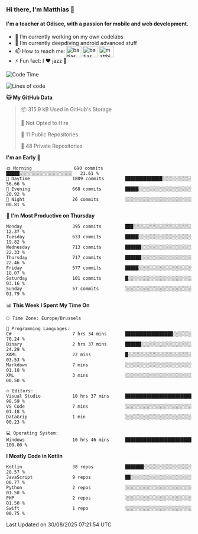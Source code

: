 ### Hi there, I'm Matthias 👋

#### I'm a teacher at Odisee, with a passion for mobile and web development.

- 🔭 I’m currently working on my own codelabs
- 🌱 I’m currently deepdiving android advanced stuff
- 📫 How to reach me: <a href="https://dev.to/batjas" target="_blank"><img align="center" src="https://raw.githubusercontent.com/rahuldkjain/github-profile-readme-generator/master/src/images/icons/Social/devto.svg" alt="batjas" height="30" width="40" /></a>
<a href="https://twitter.com/batjas" target="_blank"><img align="center" src="https://raw.githubusercontent.com/rahuldkjain/github-profile-readme-generator/master/src/images/icons/Social/twitter.svg" alt="batjas" height="30" width="40" /></a>
<a href="https://linkedin.com/in/matthiasdruwé" target="_blank"><img align="center" src="https://raw.githubusercontent.com/rahuldkjain/github-profile-readme-generator/master/src/images/icons/Social/linked-in-alt.svg" alt="matthiasdruwé" height="30" width="40" /></a>
- ⚡ Fun fact: I ❤ jazz 🎷


<!--START_SECTION:waka-->
![Code Time](http://img.shields.io/badge/Code%20Time-1%2C469%20hrs%2011%20mins-blue)

![Lines of code](https://img.shields.io/badge/From%20Hello%20World%20I%27ve%20Written-8.0%20million%20lines%20of%20code-blue)

**🐱 My GitHub Data** 

> 📦 315.9 kB Used in GitHub's Storage 
 > 
> 🚫 Not Opted to Hire
 > 
> 📜 11 Public Repositories 
 > 
> 🔑 48 Private Repositories 
 > 
**I'm an Early 🐤** 

```text
🌞 Morning                690 commits         █████░░░░░░░░░░░░░░░░░░░░   21.61 % 
🌆 Daytime                1809 commits        ██████████████░░░░░░░░░░░   56.66 % 
🌃 Evening                668 commits         █████░░░░░░░░░░░░░░░░░░░░   20.92 % 
🌙 Night                  26 commits          ░░░░░░░░░░░░░░░░░░░░░░░░░   00.81 % 
```
📅 **I'm Most Productive on Thursday** 

```text
Monday                   395 commits         ███░░░░░░░░░░░░░░░░░░░░░░   12.37 % 
Tuesday                  633 commits         █████░░░░░░░░░░░░░░░░░░░░   19.82 % 
Wednesday                713 commits         ██████░░░░░░░░░░░░░░░░░░░   22.33 % 
Thursday                 717 commits         ██████░░░░░░░░░░░░░░░░░░░   22.46 % 
Friday                   577 commits         █████░░░░░░░░░░░░░░░░░░░░   18.07 % 
Saturday                 101 commits         █░░░░░░░░░░░░░░░░░░░░░░░░   03.16 % 
Sunday                   57 commits          ░░░░░░░░░░░░░░░░░░░░░░░░░   01.79 % 
```


📊 **This Week I Spent My Time On** 

```text
🕑︎ Time Zone: Europe/Brussels

💬 Programming Languages: 
C#                       7 hrs 34 mins       ██████████████████░░░░░░░   70.24 % 
Binary                   2 hrs 37 mins       ██████░░░░░░░░░░░░░░░░░░░   24.29 % 
XAML                     22 mins             █░░░░░░░░░░░░░░░░░░░░░░░░   03.53 % 
Markdown                 7 mins              ░░░░░░░░░░░░░░░░░░░░░░░░░   01.18 % 
XML                      3 mins              ░░░░░░░░░░░░░░░░░░░░░░░░░   00.50 % 

🔥 Editors: 
Visual Studio            10 hrs 37 mins      █████████████████████████   98.59 % 
VS Code                  7 mins              ░░░░░░░░░░░░░░░░░░░░░░░░░   01.18 % 
DataGrip                 1 min               ░░░░░░░░░░░░░░░░░░░░░░░░░   00.23 % 

💻 Operating System: 
Windows                  10 hrs 46 mins      █████████████████████████   100.00 % 
```

**I Mostly Code in Kotlin** 

```text
Kotlin                   38 repos            ███████░░░░░░░░░░░░░░░░░░   28.57 % 
JavaScript               9 repos             ██░░░░░░░░░░░░░░░░░░░░░░░   06.77 % 
Python                   2 repos             ░░░░░░░░░░░░░░░░░░░░░░░░░   01.50 % 
PHP                      2 repos             ░░░░░░░░░░░░░░░░░░░░░░░░░   01.50 % 
Swift                    1 repo              ░░░░░░░░░░░░░░░░░░░░░░░░░   00.75 % 
```




 Last Updated on 30/08/2025 07:21:54 UTC
<!--END_SECTION:waka-->
